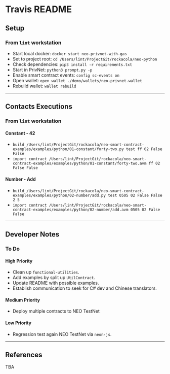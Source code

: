 # Travis README

## Setup

### From `lint` workstation

* Start local docker: `docker start neo-privnet-with-gas`
* Set to project root: `cd /Users/lint/ProjectGit/rockacola/neo-python`
* Check dependencies: `pip3 install -r requirements.txt`
* Start in PrivNet: `python3 prompt.py -p`
* Enable smart contract events: `config sc-events on`
* Open wallet: `open wallet ./demo/wallets/neo-privnet.wallet`
* Rebuild wallet: `wallet rebuild`

---

## Contacts Executions

### From `lint` workstation

#### Constant - 42

* `build /Users/lint/ProjectGit/rockacola/neo-smart-contract-examples/examples/python/01-constant/forty-two.py test ff 02 False False`
* `import contract /Users/lint/ProjectGit/rockacola/neo-smart-contract-examples/examples/python/01-constant/forty-two.avm ff 02 False False`

#### Number - Add

* `build /Users/lint/ProjectGit/rockacola/neo-smart-contract-examples/examples/python/02-number/add.py test 0505 02 False False 2 5`
* `import contract /Users/lint/ProjectGit/rockacola/neo-smart-contract-examples/examples/python/02-number/add.avm 0505 02 False False`

---

## Developer Notes

### To Do

#### High Priority

* Clean up `functional-utilities`.
* Add examples by split up `UtilContract`.
* Update README with possible examples.
* Establish communication to seek for C# dev and Chinese translators.

#### Medium Priority

* Deploy multiple contracts to NEO TestNet

#### Low Priority

* Regression test again NEO TestNet via `neon-js`.

---

## References

TBA
